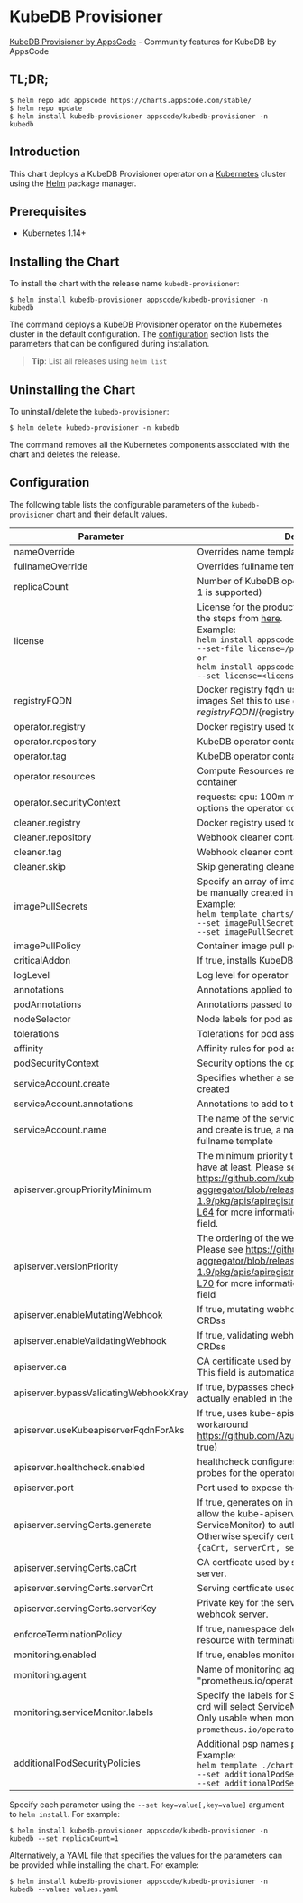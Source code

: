 # KubeDB Provisioner

[KubeDB Provisioner by AppsCode](https://github.com/kubedb) - Community features for KubeDB by AppsCode

## TL;DR;

```console
$ helm repo add appscode https://charts.appscode.com/stable/
$ helm repo update
$ helm install kubedb-provisioner appscode/kubedb-provisioner -n kubedb
```

## Introduction

This chart deploys a KubeDB Provisioner operator on a [Kubernetes](http://kubernetes.io) cluster using the [Helm](https://helm.sh) package manager.

## Prerequisites

- Kubernetes 1.14+

## Installing the Chart

To install the chart with the release name `kubedb-provisioner`:

```console
$ helm install kubedb-provisioner appscode/kubedb-provisioner -n kubedb
```

The command deploys a KubeDB Provisioner operator on the Kubernetes cluster in the default configuration. The [configuration](#configuration) section lists the parameters that can be configured during installation.

> **Tip**: List all releases using `helm list`

## Uninstalling the Chart

To uninstall/delete the `kubedb-provisioner`:

```console
$ helm delete kubedb-provisioner -n kubedb
```

The command removes all the Kubernetes components associated with the chart and deletes the release.

## Configuration

The following table lists the configurable parameters of the `kubedb-provisioner` chart and their default values.

|               Parameter               |                                                                                                                                                                                   Description                                                                                                                                                                                   |            Default             |
|---------------------------------------|---------------------------------------------------------------------------------------------------------------------------------------------------------------------------------------------------------------------------------------------------------------------------------------------------------------------------------------------------------------------------------|--------------------------------|
| nameOverride                          | Overrides name template                                                                                                                                                                                                                                                                                                                                                         | `""`                           |
| fullnameOverride                      | Overrides fullname template                                                                                                                                                                                                                                                                                                                                                     | `""`                           |
| replicaCount                          | Number of KubeDB operator replicas to create (only 1 is supported)                                                                                                                                                                                                                                                                                                              | `1`                            |
| license                               | License for the product. Get a license by following the steps from [here](https://kubedb.run/docs/latest/setup/install/enterprise#get-a-trial-license). <br> Example: <br> `helm install appscode/kubedb-ops-manager \` <br> `--set-file license=/path/to/license/file` <br> `or` <br> `helm install appscode/kubedb-ops-manager \` <br> `--set license=<license file content>` | `""`                           |
| registryFQDN                          | Docker registry fqdn used to pull KubeDB related images Set this to use docker registry hosted at ${registryFQDN}/${registry}/${image}                                                                                                                                                                                                                                          | `""`                           |
| operator.registry                     | Docker registry used to pull KubeDB operator image                                                                                                                                                                                                                                                                                                                              | `kubedb`                       |
| operator.repository                   | KubeDB operator container image                                                                                                                                                                                                                                                                                                                                                 | `operator`                     |
| operator.tag                          | KubeDB operator container image tag                                                                                                                                                                                                                                                                                                                                             | `v0.24.0`                      |
| operator.resources                    | Compute Resources required by the operator container                                                                                                                                                                                                                                                                                                                            | `{}`                           |
| operator.securityContext              | requests: cpu: 100m memory: 128Mi Security options the operator container should run with                                                                                                                                                                                                                                                                                       | `{}`                           |
| cleaner.registry                      | Docker registry used to pull Webhook cleaner image                                                                                                                                                                                                                                                                                                                              | `appscode`                     |
| cleaner.repository                    | Webhook cleaner container image                                                                                                                                                                                                                                                                                                                                                 | `kubectl`                      |
| cleaner.tag                           | Webhook cleaner container image tag                                                                                                                                                                                                                                                                                                                                             | `v1.16`                        |
| cleaner.skip                          | Skip generating cleaner YAML                                                                                                                                                                                                                                                                                                                                                    | `false`                        |
| imagePullSecrets                      | Specify an array of imagePullSecrets. Secrets must be manually created in the namespace. <br> Example: <br> `helm template charts/kubedb-provisioner \` <br> `--set imagePullSecrets[0].name=sec0 \` <br> `--set imagePullSecrets[1].name=sec1`                                                                                                                                 | `[]`                           |
| imagePullPolicy                       | Container image pull policy                                                                                                                                                                                                                                                                                                                                                     | `IfNotPresent`                 |
| criticalAddon                         | If true, installs KubeDB operator as critical addon                                                                                                                                                                                                                                                                                                                             | `false`                        |
| logLevel                              | Log level for operator                                                                                                                                                                                                                                                                                                                                                          | `3`                            |
| annotations                           | Annotations applied to operator deployment                                                                                                                                                                                                                                                                                                                                      | `{}`                           |
| podAnnotations                        | Annotations passed to operator pod(s).                                                                                                                                                                                                                                                                                                                                          | `{}`                           |
| nodeSelector                          | Node labels for pod assignment                                                                                                                                                                                                                                                                                                                                                  | `{"kubernetes.io/os":"linux"}` |
| tolerations                           | Tolerations for pod assignment                                                                                                                                                                                                                                                                                                                                                  | `[]`                           |
| affinity                              | Affinity rules for pod assignment                                                                                                                                                                                                                                                                                                                                               | `{}`                           |
| podSecurityContext                    | Security options the operator pod should run with.                                                                                                                                                                                                                                                                                                                              | `{}`                           |
| serviceAccount.create                 | Specifies whether a service account should be created                                                                                                                                                                                                                                                                                                                           | `true`                         |
| serviceAccount.annotations            | Annotations to add to the service account                                                                                                                                                                                                                                                                                                                                       | `{}`                           |
| serviceAccount.name                   | The name of the service account to use. If not set and create is true, a name is generated using the fullname template                                                                                                                                                                                                                                                          | ``                             |
| apiserver.groupPriorityMinimum        | The minimum priority the webhook api group should have at least. Please see https://github.com/kubernetes/kube-aggregator/blob/release-1.9/pkg/apis/apiregistration/v1beta1/types.go#L58-L64 for more information on proper values of this field.                                                                                                                               | `10000`                        |
| apiserver.versionPriority             | The ordering of the webhook api inside of the group. Please see https://github.com/kubernetes/kube-aggregator/blob/release-1.9/pkg/apis/apiregistration/v1beta1/types.go#L66-L70 for more information on proper values of this field                                                                                                                                            | `15`                           |
| apiserver.enableMutatingWebhook       | If true, mutating webhook is configured for KubeDB CRDss                                                                                                                                                                                                                                                                                                                        | `true`                         |
| apiserver.enableValidatingWebhook     | If true, validating webhook is configured for KubeDB CRDss                                                                                                                                                                                                                                                                                                                      | `true`                         |
| apiserver.ca                          | CA certificate used by the Kubernetes api server. This field is automatically assigned by the operator.                                                                                                                                                                                                                                                                         | `not-ca-cert`                  |
| apiserver.bypassValidatingWebhookXray | If true, bypasses checks that validating webhook is actually enabled in the Kubernetes cluster.                                                                                                                                                                                                                                                                                 | `false`                        |
| apiserver.useKubeapiserverFqdnForAks  | If true, uses kube-apiserver FQDN for AKS cluster to workaround https://github.com/Azure/AKS/issues/522 (default true)                                                                                                                                                                                                                                                          | `true`                         |
| apiserver.healthcheck.enabled         | healthcheck configures the readiness and liveliness probes for the operator pod.                                                                                                                                                                                                                                                                                                | `false`                        |
| apiserver.port                        | Port used to expose the operator apiserver                                                                                                                                                                                                                                                                                                                                      | `8443`                         |
| apiserver.servingCerts.generate       | If true, generates on install/upgrade the certs that allow the kube-apiserver (and potentially ServiceMonitor) to authenticate operators pods. Otherwise specify certs in `apiserver.servingCerts.{caCrt, serverCrt, serverKey}`.                                                                                                                                               | `true`                         |
| apiserver.servingCerts.caCrt          | CA certficate used by serving certificate of webhook server.                                                                                                                                                                                                                                                                                                                    | `""`                           |
| apiserver.servingCerts.serverCrt      | Serving certficate used by webhook server.                                                                                                                                                                                                                                                                                                                                      | `""`                           |
| apiserver.servingCerts.serverKey      | Private key for the serving certificate used by webhook server.                                                                                                                                                                                                                                                                                                                 | `""`                           |
| enforceTerminationPolicy              | If true, namespace deletion will fail if it has a KubeDB resource with terminationPolicy DoNotTerminate                                                                                                                                                                                                                                                                         | `true`                         |
| monitoring.enabled                    | If true, enables monitoring KubeDB operator                                                                                                                                                                                                                                                                                                                                     | `false`                        |
| monitoring.agent                      | Name of monitoring agent ("prometheus.io" or "prometheus.io/operator" or "prometheus.io/builtin")                                                                                                                                                                                                                                                                               | `""`                           |
| monitoring.serviceMonitor.labels      | Specify the labels for ServiceMonitor. Prometheus crd will select ServiceMonitor using these labels. Only usable when monitoring agent is `prometheus.io/operator`.                                                                                                                                                                                                             | `{}`                           |
| additionalPodSecurityPolicies         | Additional psp names passed to operator <br> Example: <br> `helm template ./chart/kubedb \` <br> `--set additionalPodSecurityPolicies[0]=abc \` <br> `--set additionalPodSecurityPolicies[1]=xyz`                                                                                                                                                                               | `[]`                           |


Specify each parameter using the `--set key=value[,key=value]` argument to `helm install`. For example:

```console
$ helm install kubedb-provisioner appscode/kubedb-provisioner -n kubedb --set replicaCount=1
```

Alternatively, a YAML file that specifies the values for the parameters can be provided while
installing the chart. For example:

```console
$ helm install kubedb-provisioner appscode/kubedb-provisioner -n kubedb --values values.yaml
```
